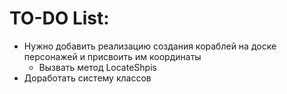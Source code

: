 # TO-DO List:
- Нужно добавить реализацию создания кораблей на доске персонажей и присвоить им координаты
  - Вызвать метод LocateShpis
- Доработать систему классов 
